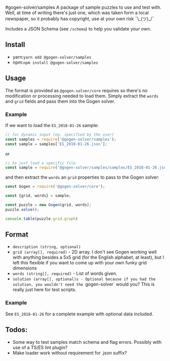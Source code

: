 #gogen-solver/samples
A package of sample puzzles to use and test with. Well, at time of writing there's just one, which was taken form a local newspaper, so it probably has copyright, use at your own risk ¯\\\_(ツ)\_/¯

Includes a JSON Schema (see `/schema`) to help you validate your own.

## Install
* yarn:`yarn add @gogen-solver/samples`
* npm:`npm install @gogen-solver/samples`

## Usage
The format is provided as `@gogen-solver/core` requires so there's no modification or processing needed to load them. Simply extract the `words` and `grid` fields and pass them into the Gogen solver. 

### Example
If we want to load the `ES_2018-01-26` sample:

```js
// for dynamic input (eg. specified by the user)
const samples = require('@gogen-solver/samples');
const sample = samples['ES_2018-01-26.json'];
```
or

```js
// to just load a specific file
const sample = require('@gogen-solver/samples/samples/ES_2018-01-26.json');
```

and then extract the `words` an `grid` properties to pass to the Gogen solver:

```js
const Gogen = require('@gogen-solver/core');

const {grid, words} = sample;

const puzzle = new Gogen(grid, words);
puzzle.solve();

console.table(puzzle.grid.graph)
```

## Format
* `description (string, optional)`
* `grid (array[], required)` - 2D array. I don't see Gogen working well with anything besides a 5x5 grid (for the English alphabet, at least), but I left this flexible if you want to come up with your own funky grid dimensions
* `words (string[], required)` - List of words given.
* `solution (array[], optional)s - Optional because if you had the solution, you wouldn't need the `gogen-solver` would you? This is really just here for test scripts.

### Example
See `ES_2018-01-26` for a complete example with optional data included.

## Todos:
* Some way to test samples match schema and flag errors. Possibly with use of a TS/ES lint plugin?
* Make loader work without requirement for .json suffix?

